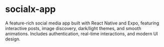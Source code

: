 # socialx-app
A feature-rich social media app built with React Native and Expo, featuring interactive posts, image discovery, dark/light themes, and smooth animations. Includes authentication, real-time interactions, and modern UI design.
